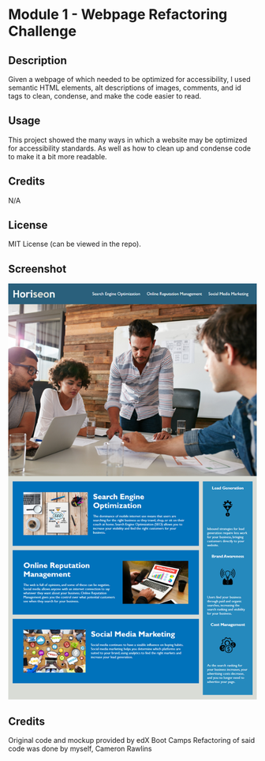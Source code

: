 # Module 1 - Webpage Refactoring Challenge

## Description 
Given a webpage of which needed to be optimized for accessibility, I used semantic HTML elements, alt descriptions of images, comments, and id tags to clean, condense, and make the code easier to read.

## Usage

This project showed the many ways in which a website may be optimized for accessibility standards. As well as how to clean up and condense code to make it a bit more readable.

## Credits

N/A

## License

MIT License (can be viewed in the repo).

## Screenshot

![screenshot of mockup](./Assets/01-html-css-git-homework-demo.png)

## Credits
Original code and mockup provided by edX Boot Camps
Refactoring of said code was done by myself, Cameron Rawlins